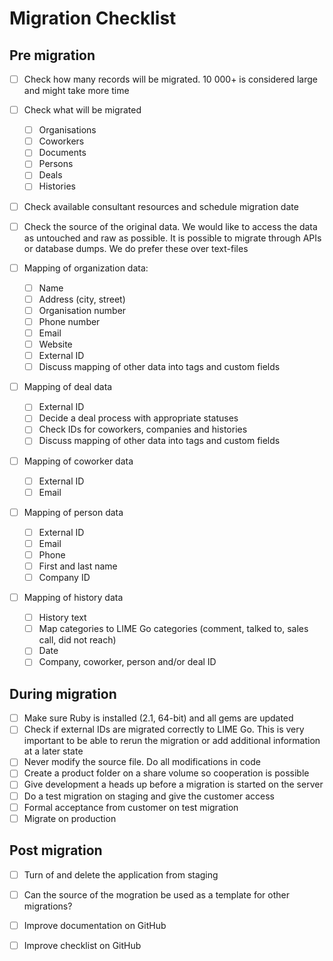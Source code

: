 # Migration Checklist

## Pre migration
- [ ] Check how many records will be migrated. 10 000+ is considered large and might take more time
- [ ] Check what will be migrated 
	- [ ] Organisations
	- [ ] Coworkers
	- [ ] Documents
	- [ ] Persons
	- [ ] Deals
	- [ ] Histories

- [ ] Check available consultant resources and schedule migration date
- [ ] Check the source of the original data. We would like to access the data as untouched and raw as possible. It is possible to migrate through APIs or database dumps. We do prefer these over text-files

- [ ] Mapping of organization data: 
	- [ ] Name
	- [ ] Address (city, street)
	- [ ] Organisation number
	- [ ] Phone number
	- [ ] Email
	- [ ] Website
	- [ ] External ID
	- [ ] Discuss mapping of other data into tags and custom fields

- [ ] Mapping of deal data
	- [ ] External ID
	- [ ] Decide a deal process with appropriate statuses
	- [ ] Check IDs for coworkers, companies and histories
	- [ ] Discuss mapping of other data into tags and custom fields

- [ ] Mapping of coworker data
	- [ ] External ID
	- [ ] Email

- [ ] Mapping of person data
	- [ ] External ID
	- [ ] Email
	- [ ] Phone
	- [ ] First and last name
	- [ ] Company ID

- [ ] Mapping of history data
	- [ ] History text
	- [ ] Map categories to LIME Go categories (comment, talked to, sales call, did not reach)
	- [ ] Date
	- [ ] Company, coworker, person and/or deal ID

## During migration

- [ ] Make sure Ruby is installed (2.1, 64-bit) and all gems are updated
- [ ] Check if external IDs are migrated correctly to LIME Go. This is very important to be able to rerun the migration or add additional information at a later state
- [ ] Never modify the source file. Do all modifications in code
- [ ] Create a product folder on a share volume so cooperation is possible
- [ ] Give development a heads up before a migration is started on the server
- [ ] Do a test migration on staging and give the customer access
- [ ] Formal acceptance from customer on test migration
- [ ] Migrate on production

## Post migration
- [ ] Turn of and delete the application from staging
- [ ] Can the source of the mogration be used as a template for other migrations? 
- [ ] Improve documentation on GitHub
- [ ] Improve checklist on GitHub

